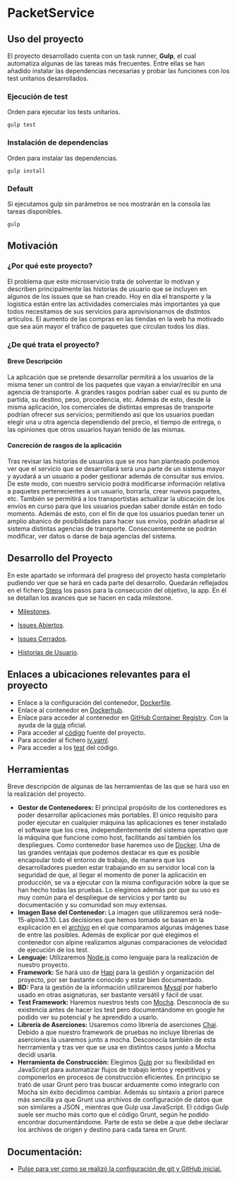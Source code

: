 # PacketService

## Uso del proyecto

El proyecto desarrollado cuenta con un task runner, **Gulp**, el cual automatiza algunas de las tareas más frecuentes. Entre ellas se han añadido instalar las dependencias necesarias y probar las funciones con los test unitarios desarrollados.

### Ejecución de test
Orden para ejecutar los tests unitarios.

~~~
gulp test
~~~

### Instalación de dependencias
Orden para instalar las dependencias.

~~~
gulp install
~~~


### Default
Si ejecutamos gulp sin parámetros se nos mostrarán en la consola las tareas disponibles.
~~~
gulp
~~~

## Motivación

### ¿Por qué este proyecto?

El problema que este microservicio trata de solventar lo motivan y describen principalmente las historias de usuario que se incluyen en algunos de los issues que se han creado.
Hoy en día el transporte y la logística están entre las actividades comerciales más importantes ya que todos necesitamos de sus servicios para aprovisionarnos de distintos artículos. El aumento de las compras en las tiendas en la web ha motivado que sea aún mayor el tráfico de paquetes que circulan todos los días.

### ¿De qué trata el proyecto?

####  Breve Descripción

La aplicación que se pretende desarrollar permitirá a los usuarios de la misma tener un control de los paquetes que vayan a enviar/recibir en una agencia de transporte. A grandes rasgos podrían saber cual es su punto de partida, su destino, peso, procedencia, etc. 
Además de esto, desde la misma aplicación, los comerciales de distintas empresas de transporte podrían ofrecer sus servicios; permitiendo así que los usuarios puedan elegir una u otra agencia dependiendo del precio, el tiempo de entrega, o las opiniones que otros usuarios hayan tenido de las mismas.

#### Concreción de rasgos de la aplicación

Tras revisar las historias de usuarios que se nos han planteado podemos ver que el servicio que se desarrollará será una parte de un sistema mayor y ayudará a un usuario a poder gestionar además de consultar sus envíos. De este modo, con nuestro servicio podrá modificarse información relativa a paquetes pertenecientes a un usuario, borrarla, crear nuevos paquetes, etc. También se permitirá a los transportistas actualizar la ubicación de los envíos en curso para que los usuarios puedan saber donde están en todo momento.
Además de esto, con el fin de que los usuarios puedan tener un amplio abanico de posibilidades para hacer sus envíos, podrán añadirse al sistema distintas agencias de transporte. Consecuentemente se podrán modificar, ver datos o darse de baja agencias del sistema.

## Desarrollo del Proyecto

En este apartado se informará del progreso del proyecto hasta completarlo pudiendo ver que se hará en cada parte del desarrollo. Quedarán reflejados en el fichero [Steps](https://github.com/XDavid1999/PacketService/blob/master/docs/Steps.md) los pasos para la consecución del objetivo, la app. En él se detallan los avances que se hacen en cada milestone.

- [Milestones](https://github.com/XDavid1999/PacketService/milestones).

- [Issues Abiertos](https://github.com/XDavid1999/PacketService/issues?q=is%3Aopen+is%3Aissue).

- [Issues Cerrados](https://github.com/XDavid1999/PacketService/issues?q=is%3Aissue+is%3Aclosed).

- [Historias de Usuario](https://github.com/XDavid1999/PacketService/issues?q=is%3Aissue+label%3Auser-stories).

## Enlaces a ubicaciones relevantes para el proyecto

- Enlace a la configuración del contenedor, [Dockerfile](https://github.com/XDavid1999/PacketService/blob/master/Dockerfile).
- Enlace al contenedor en [Dockerhub](https://hub.docker.com/r/xdavid1999/packetservice/tags).
- Enlace para acceder al contenedor en [GitHub Container Registry](https://github.com/users/XDavid1999/packages/container/package/packetservice). Con la ayuda de la [guía](https://docs.github.com/en/free-pro-team@latest/packages/getting-started-with-github-container-registry/migrating-to-github-container-registry-for-docker-images) oficial.
- Para acceder al [código](https://github.com/XDavid1999/PacketService/tree/master/src) fuente del proyecto.
- Para acceder al fichero [iv.yaml](https://github.com/XDavid1999/PacketService/blob/master/iv.yaml).
- Para acceder a los [test](https://github.com/XDavid1999/PacketService/blob/master/test/packetServiceTest.js) del código.

## Herramientas

Breve descripción de algunas de las herramientas de las que se hará uso en la realización del proyecto.

- **Gestor de Contenedores:** El principal propósito de los contenedores es poder desarrollar aplicaciones más portables. El único requisito para poder ejecutar en cualquier máquina las aplicaciones es tener instalado el software que los crea, independientemente del sistema operativo que la máquina que funcione como host, facilitando así también los despliegues. Como contenedor base haremos uso de [Docker](https://www.docker.com/). Una de las grandes ventajas que podemos destacar es que es posible encapsular todo el entorno de trabajo, de manera que los desarrolladores pueden estar trabajando en su servidor local con la seguridad de que, al llegar el momento de poner la aplicación en producción, se va a ejecutar con la misma configuración sobre la que se han hecho todas las pruebas. Lo elegimos además por que su uso es muy común para el despliegue de servicios y por tanto su documentación y su comunidad son muy extensas.
- **Imagen Base del Contenedor:** La imagen que utilizaremos será node-15-alpine3.10. Las decisiones que hemos tomado se basan en la explicación en el [archivo](https://github.com/XDavid1999/PacketService/blob/master/docs/comparacion-imagenes.md) en el que comparamos algunas imágenes base de entre las posibles. Además de explicar por qué elegimos el contenedor con alpine realizamos algunas comparaciones de velocidad de ejecución de los test.
-  **Lenguaje:** Utilizaremos [Node.js](https://nodejs.org/) como lenguaje para la realización de nuestro proyecto.
-  **Framework:** Se hará uso de [Hapi](https://hapi.dev/) para la gestión y organización del proyecto, por ser bastante conocido y estar bien documentado.
-  **BD:** Para la gestión de la información utilizaremos [Mysql](https://www.mysql.com/) por haberlo usado en otras asignaturas, ser bastante versátil y fácil de usar.
- **Test Framework:** Haremos nuestros tests con [Mocha](https://mochajs.org/). Desconocía de su existencia antes de hacer los test pero documentándome en google he podido ver su potencial y he aprendido a usarlo.
- **Librería de Aserciones:** Usaremos como librería de aserciones [Chai](https://mochajs.org/). Debido a que nuestro framework de pruebas no incluye librerías de aserciones la usaremos junto a mocha. Desconocía también de esta herrramienta  y tras ver que se usa en distintos casos junto a Mocha decidí usarla.
- **Herramienta de Construcción:** Elegimos [Gulp](https://gulpjs.com/) por su flexibilidad en JavaScript para automatizar flujos de trabajo lentos y repetitivos y componerlos en procesos de construcción eficientes. En principio se trató de usar Grunt pero tras buscar arduamente como integrarlo con Mocha sin éxito decidimos cambiar. Además su sintaxis a priori parece más sencilla ya que Grunt usa archivos de configuración de datos que son similares a JSON , mientras que Gulp usa JavaScript. El código Gulp suele ser mucho más corto que el código Grunt, según he podido encontrar documentándome. Parte de esto se debe a que debe declarar los archivos de origen y destino para cada tarea en Grunt.

## Documentación:

- [Pulse para ver como se realizó la configuración de git y GitHub inicial.](docs/Configuración.md)